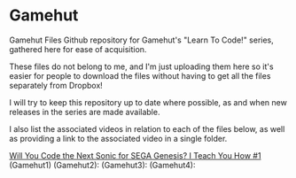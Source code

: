 # Gamehut
Gamehut Files
Github repository for Gamehut's "Learn To Code!" series, gathered here for ease of acquisition.

These files do not belong to me, and I'm just uploading them here so it's easier for people to download the files without having to get all the files separately from Dropbox!

I will try to keep this repository up to date where possible, as and when new releases in the series are made available.

I also list the associated videos in relation to each of the files below, as well as providing a link to the associated video in a single folder.

<a href="https://www.youtube.com/watch?v=PSYhSmXBgIw">Will You Code the Next Sonic for SEGA Genesis? I Teach You How #1</a> (Gamehut1) 
(Gamehut2):
(Gamehut3):
(Gamehut4):
